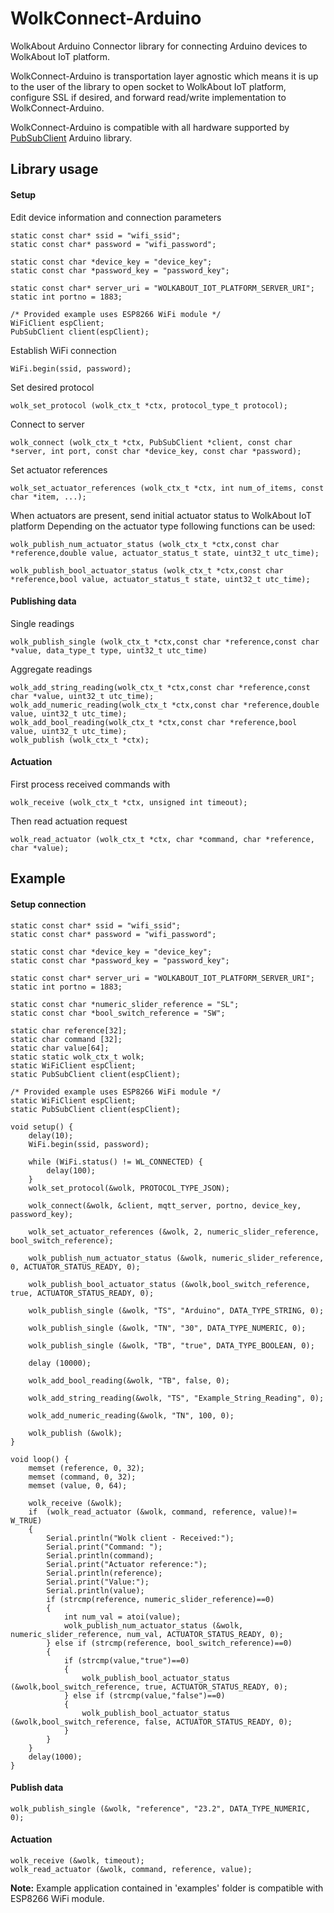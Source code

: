 # WolkConnect-Arduino
WolkAbout Arduino Connector library for connecting Arduino devices to WolkAbout IoT platform.

WolkConnect-Arduino is transportation layer agnostic which means it is up to the user of the library to
open socket to WolkAbout IoT platform, configure SSL if desired, and forward read/write implementation to WolkConnect-Arduino.

WolkConnect-Arduino is compatible with all hardware supported by [PubSubClient](https://pubsubclient.knolleary.net/) Arduino library.

## Library usage
#### Setup
Edit device information and connection parameters

```
static const char* ssid = "wifi_ssid";
static const char* password = "wifi_password";

static const char *device_key = "device_key";
static const char *password_key = "password_key";

static const char* server_uri = "WOLKABOUT_IOT_PLATFORM_SERVER_URI";
static int portno = 1883;

/* Provided example uses ESP8266 WiFi module */
WiFiClient espClient;
PubSubClient client(espClient);
```

Establish WiFi connection
```
WiFi.begin(ssid, password);
```

Set desired protocol

```
wolk_set_protocol (wolk_ctx_t *ctx, protocol_type_t protocol);
```

Connect to server

```
wolk_connect (wolk_ctx_t *ctx, PubSubClient *client, const char *server, int port, const char *device_key, const char *password);
```

Set actuator references

```
wolk_set_actuator_references (wolk_ctx_t *ctx, int num_of_items, const char *item, ...);
```

When actuators are present, send initial actuator status to WolkAbout IoT platform
Depending on the actuator type following functions can be used:

```
wolk_publish_num_actuator_status (wolk_ctx_t *ctx,const char *reference,double value, actuator_status_t state, uint32_t utc_time);
```
```
wolk_publish_bool_actuator_status (wolk_ctx_t *ctx,const char *reference,bool value, actuator_status_t state, uint32_t utc_time);
```

#### Publishing data

Single readings
```
wolk_publish_single (wolk_ctx_t *ctx,const char *reference,const char *value, data_type_t type, uint32_t utc_time)
```

Aggregate readings
```
wolk_add_string_reading(wolk_ctx_t *ctx,const char *reference,const char *value, uint32_t utc_time);
wolk_add_numeric_reading(wolk_ctx_t *ctx,const char *reference,double value, uint32_t utc_time);
wolk_add_bool_reading(wolk_ctx_t *ctx,const char *reference,bool value, uint32_t utc_time);
wolk_publish (wolk_ctx_t *ctx);
```

#### Actuation

First process received commands with
```
wolk_receive (wolk_ctx_t *ctx, unsigned int timeout);
```
Then read actuation request
```
wolk_read_actuator (wolk_ctx_t *ctx, char *command, char *reference, char *value);
```

## Example
#### Setup connection
```
static const char* ssid = "wifi_ssid";
static const char* password = "wifi_password";

static const char *device_key = "device_key";
static const char *password_key = "password_key";

static const char* server_uri = "WOLKABOUT_IOT_PLATFORM_SERVER_URI";
static int portno = 1883;

static const char *numeric_slider_reference = "SL";
static const char *bool_switch_reference = "SW";

static char reference[32];
static char command [32];
static char value[64];
static static wolk_ctx_t wolk;
static WiFiClient espClient;
static PubSubClient client(espClient);

/* Provided example uses ESP8266 WiFi module */
static WiFiClient espClient;
static PubSubClient client(espClient);

void setup() {
	delay(10);
	WiFi.begin(ssid, password);
	
	while (WiFi.status() != WL_CONNECTED) {
	    delay(100);
	}
	wolk_set_protocol(&wolk, PROTOCOL_TYPE_JSON);
  
	wolk_connect(&wolk, &client, mqtt_server, portno, device_key, password_key);
	
	wolk_set_actuator_references (&wolk, 2, numeric_slider_reference, bool_switch_reference);
	
	wolk_publish_num_actuator_status (&wolk, numeric_slider_reference, 0, ACTUATOR_STATUS_READY, 0);
	
	wolk_publish_bool_actuator_status (&wolk,bool_switch_reference, true, ACTUATOR_STATUS_READY, 0);
	
	wolk_publish_single (&wolk, "TS", "Arduino", DATA_TYPE_STRING, 0);
	
	wolk_publish_single (&wolk, "TN", "30", DATA_TYPE_NUMERIC, 0);
	
	wolk_publish_single (&wolk, "TB", "true", DATA_TYPE_BOOLEAN, 0);
	
	delay (10000);
	
	wolk_add_bool_reading(&wolk, "TB", false, 0);
	
	wolk_add_string_reading(&wolk, "TS", "Example_String_Reading", 0);
	
	wolk_add_numeric_reading(&wolk, "TN", 100, 0);
	
	wolk_publish (&wolk);
}

void loop() {
	memset (reference, 0, 32);
	memset (command, 0, 32);
	memset (value, 0, 64);
	
	wolk_receive (&wolk);
	if  (wolk_read_actuator (&wolk, command, reference, value)!= W_TRUE)
	{
		Serial.println("Wolk client - Received:");
		Serial.print("Command: ");
		Serial.println(command);
		Serial.print("Actuator reference:");
		Serial.println(reference);
		Serial.print("Value:");
		Serial.println(value);
		if (strcmp(reference, numeric_slider_reference)==0)
		{
			int num_val = atoi(value);
			wolk_publish_num_actuator_status (&wolk, numeric_slider_reference, num_val, ACTUATOR_STATUS_READY, 0);
		} else if (strcmp(reference, bool_switch_reference)==0)
		{
			if (strcmp(value,"true")==0)
			{
				wolk_publish_bool_actuator_status (&wolk,bool_switch_reference, true, ACTUATOR_STATUS_READY, 0);
			} else if (strcmp(value,"false")==0)
			{
				wolk_publish_bool_actuator_status (&wolk,bool_switch_reference, false, ACTUATOR_STATUS_READY, 0);
			}
		}
	}
	delay(1000);
}

```
#### Publish data
```
wolk_publish_single (&wolk, "reference", "23.2", DATA_TYPE_NUMERIC, 0);
```

#### Actuation
```
wolk_receive (&wolk, timeout);
wolk_read_actuator (&wolk, command, reference, value);
```

**Note:** Example application contained in 'examples' folder is compatible with ESP8266 WiFi module.